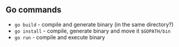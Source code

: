 ## Go commands

* `go build` - compile and generate binary (in the same directory?)
* `go install` - compile, generate binary and move it `$GOPATH/bin`
* `go run` - compile and execute binary